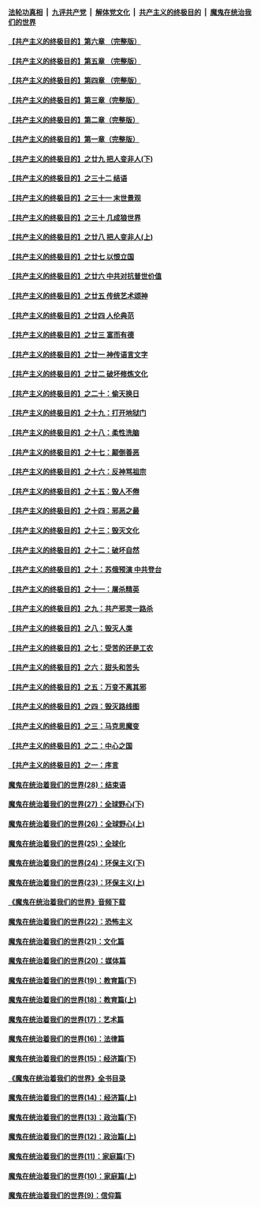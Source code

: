 ####  [法轮功真相](../../../../basic/blob/master/README.md?t=06300202) &nbsp;|&nbsp; [九评共产党](../../../../9ping.md/blob/master/README.md?t=06300202) &nbsp;|&nbsp; [解体党文化](../../../../jtdwh.md/blob/master/README.md?t=06300202)  &nbsp;|&nbsp; [共产主义的终极目的](../../../../gczydzjmd.md/blob/master/README.md?t=06300202) &nbsp;|&nbsp; [魔鬼在统治我们的世界](../../../../mgztzwmdsj.md/blob/master/README.md?t=06300202) 

#### [【共产主义的终极目的】第六章 （完整版）](../pages/nsc422/n11428913.md?t=06300202) 

#### [【共产主义的终极目的】第五章 （完整版）](../pages/nsc422/n11428912.md?t=06300202) 

#### [【共产主义的终极目的】第四章 （完整版）](../pages/nsc422/n11428907.md?t=06300202) 

#### [【共产主义的终极目的】第三章（完整版）](../pages/nsc422/n11428848.md?t=06300202) 

#### [【共产主义的终极目的】第二章（完整版）](../pages/nsc422/n11428831.md?t=06300202) 

#### [【共产主义的终极目的】第一章（完整版）](../pages/nsc422/n11417651.md?t=06300202) 

#### [【共产主义的终极目的】之廿九 把人变非人(下)](../pages/nsc422/n11344140.md?t=06300202) 

#### [【共产主义的终极目的】之三十二 结语](../pages/nsc422/n11360535.md?t=06300202) 

#### [【共产主义的终极目的】之三十一 末世景观](../pages/nsc422/n11351129.md?t=06300202) 

#### [【共产主义的终极目的】之三十 几成狼世界](../pages/nsc422/n11348280.md?t=06300202) 

#### [【共产主义的终极目的】之廿八 把人变非人(上)](../pages/nsc422/n11340492.md?t=06300202) 

#### [【共产主义的终极目的】之廿七 以恨立国](../pages/nsc422/n11336944.md?t=06300202) 

#### [【共产主义的终极目的】之廿六 中共对抗普世价值](../pages/nsc422/n11324785.md?t=06300202) 

#### [【共产主义的终极目的】之廿五 传统艺术颂神](../pages/nsc422/n11296396.md?t=06300202) 

#### [【共产主义的终极目的】之廿四 人伦典范](../pages/nsc422/n11296397.md?t=06300202) 

#### [【共产主义的终极目的】之廿三 富而有德](../pages/nsc422/n11283598.md?t=06300202) 

#### [【共产主义的终极目的】之廿一 神传语言文字](../pages/nsc422/n11263265.md?t=06300202) 

#### [【共产主义的终极目的】之廿二 破坏修炼文化](../pages/nsc422/n11245728.md?t=06300202) 

#### [【共产主义的终极目的】之二十：偷天换日](../pages/nsc422/n11238846.md?t=06300202) 

#### [【共产主义的终极目的】之十九：打开地狱门](../pages/nsc422/n11206376.md?t=06300202) 

#### [【共产主义的终极目的】之十八：柔性洗脑](../pages/nsc422/n11199994.md?t=06300202) 

#### [【共产主义的终极目的】之十七：颠倒善恶](../pages/nsc422/n11179782.md?t=06300202) 

#### [【共产主义的终极目的】之十六：反神骂祖宗](../pages/nsc422/n11166798.md?t=06300202) 

#### [【共产主义的终极目的】之十五：毁人不倦](../pages/nsc422/n11166792.md?t=06300202) 

#### [【共产主义的终极目的】之十四：邪恶之最](../pages/nsc422/n11150249.md?t=06300202) 

#### [【共产主义的终极目的】之十三：毁灭文化](../pages/nsc422/n11135227.md?t=06300202) 

#### [【共产主义的终极目的】之十二：破坏自然](../pages/nsc422/n11135214.md?t=06300202) 

#### [【共产主义的终极目的】之十：苏俄预演 中共登台](../pages/nsc422/n11118424.md?t=06300202) 

#### [【共产主义的终极目的】之十一：屠杀精英](../pages/nsc422/n11118442.md?t=06300202) 

#### [【共产主义的终极目的】之九：共产邪灵一路杀](../pages/nsc422/n11114139.md?t=06300202) 

#### [【共产主义的终极目的】之八：毁灭人类](../pages/nsc422/n11108503.md?t=06300202) 

#### [【共产主义的终极目的】之七：受苦的还是工农](../pages/nsc422/n11101809.md?t=06300202) 

#### [【共产主义的终极目的】之六：甜头和苦头](../pages/nsc422/n11096971.md?t=06300202) 

#### [【共产主义的终极目的】之五：万变不离其邪](../pages/nsc422/n11091285.md?t=06300202) 

#### [【共产主义的终极目的】之四：毁灭路线图](../pages/nsc422/n11086284.md?t=06300202) 

#### [【共产主义的终极目的】之三：马克思魔变](../pages/nsc422/n11061941.md?t=06300202) 

#### [【共产主义的终极目的】之二：中心之国](../pages/nsc422/n11047728.md?t=06300202) 

#### [【共产主义的终极目的】之一：序言](../pages/nsc422/n11086077.md?t=06300202) 

#### [魔鬼在统治着我们的世界(28)：结束语](../pages/nsc422/n10936246.md?t=06300202) 

#### [魔鬼在统治着我们的世界(27)：全球野心(下)](../pages/nsc422/n10928319.md?t=06300202) 

#### [魔鬼在统治着我们的世界(26)：全球野心(上)](../pages/nsc422/n10900318.md?t=06300202) 

#### [魔鬼在统治着我们的世界(25)：全球化](../pages/nsc422/n10788205.md?t=06300202) 

#### [魔鬼在统治着我们的世界(24)：环保主义(下)](../pages/nsc422/n10695307.md?t=06300202) 

#### [魔鬼在统治着我们的世界(23)：环保主义(上)](../pages/nsc422/n10688613.md?t=06300202) 

#### [《魔鬼在统治着我们的世界》音频下载](../pages/nsc422/n10635553.md?t=06300202) 

#### [魔鬼在统治着我们的世界(22)：恐怖主义](../pages/nsc422/n10614727.md?t=06300202) 

#### [魔鬼在统治着我们的世界(21)：文化篇](../pages/nsc422/n10597706.md?t=06300202) 

#### [魔鬼在统治着我们的世界(20)：媒体篇](../pages/nsc422/n10586579.md?t=06300202) 

#### [魔鬼在统治着我们的世界(19)：教育篇(下)](../pages/nsc422/n10564808.md?t=06300202) 

#### [魔鬼在统治着我们的世界(18)：教育篇(上)](../pages/nsc422/n10526970.md?t=06300202) 

#### [魔鬼在统治着我们的世界(17)：艺术篇](../pages/nsc422/n10499093.md?t=06300202) 

#### [魔鬼在统治着我们的世界(16)：法律篇](../pages/nsc422/n10485969.md?t=06300202) 

#### [魔鬼在统治着我们的世界(15)：经济篇(下)](../pages/nsc422/n10469975.md?t=06300202) 

#### [《魔鬼在统治着我们的世界》全书目录](../pages/nsc422/n10464261.md?t=06300202) 

#### [魔鬼在统治着我们的世界(14)：经济篇(上)](../pages/nsc422/n10457370.md?t=06300202) 

#### [魔鬼在统治着我们的世界(13)：政治篇(下)](../pages/nsc422/n10448270.md?t=06300202) 

#### [魔鬼在统治着我们的世界(12)：政治篇(上)](../pages/nsc422/n10444576.md?t=06300202) 

#### [魔鬼在统治着我们的世界(11)：家庭篇(下)](../pages/nsc422/n10440961.md?t=06300202) 

#### [魔鬼在统治着我们的世界(10)：家庭篇(上)](../pages/nsc422/n10435448.md?t=06300202) 

#### [魔鬼在统治着我们的世界(9)：信仰篇](../pages/nsc422/n10432159.md?t=06300202) 

